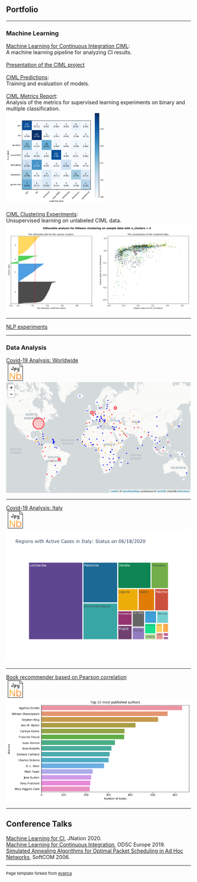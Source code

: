 ## Portfolio

---

### Machine Learning

[Machine Learning for Continuous Integration CIML](https://github.com/kwulffert/ciml_experiments/blob/master/README.md): <br>A machine learning pipeline for analyzing CI results. 
<br><br>[Presentation of the CIML project ](/pdf/ciml.pdf)<!--a href="/pdf/ciml.pdf">
  <img src="images/icon-pdf4.svg?raw=true" style="height:.8em"/>
</a---> 
<br><br>[CIML Predictions](https://github.com/kwulffert/ciml_experiments/blob/master/prediction.ipynb): <br>Training and evaluation of models.
<br><br>[CIML Metrics Report](https://nbviewer.jupyter.org/github/kwulffert/ciml_experiments/blob/master/Metrics%20report.ipynb): <br>Analysis of the metrics for supervised learning experiments on binary and multiple classification.
<br><a href="https://nbviewer.jupyter.org/github/kwulffert/ciml_experiments/blob/master/Metrics%20report.ipynb">
  <img src="images/matrix.png?raw=true" height="250"/>
</a>
<br><br>[CIML Clustering Experiments](https://nbviewer.jupyter.org/github/kwulffert/ciml_experiments/blob/master/Clustering%20CIML.ipynb): <br>Unsupervised learning on unlabeled CIML data.
<br><a href="https://nbviewer.jupyter.org/github/kwulffert/ciml_experiments/blob/master/Clustering%20CIML.ipynb">
  <img src="images/cluster.png?raw=true"/>
</a>
<!--[CIML Interpretability](https://nbviewer.jupyter.org/github/kwulffert/ciml_experiments/blob/master/interpretability.ipynb)--->
<!--[CIML Experiments](https://nbviewer.jupyter.org/github/kwulffert/ciml_experiments/blob/master/CIML.ipynb)--->

---

[NLP experiments](https://nbviewer.jupyter.org/github/kwulffert/NLP_Projects/blob/master/Alices_Adventures_In_Wonderland.ipynb)

---

### Data Analysis 

[Covid-19 Analysis: Worldwide](covid-19_analysis.html) 
<br><a href="https://nbviewer.jupyter.org/github/kwulffert/covid-19-analysis/blob/master/covid-19_analysis.ipynb">
  <img src="images/jnb_3.svg?raw=true"/>
</a>
<br><a href="covid-19_analysis.html">
  <img src="images/map.png?raw=true"/>
</a>
 
---

[Covid-19 Analysis: Italy](covid19_italy.html) 
<br><a href="https://nbviewer.jupyter.org/github/kwulffert/covid-19-analysis/blob/master/covid19_italy.ipynb">
  <img src="images/jnb_3.svg?raw=true"/>
</a>
<br><a href="covid19_italy.html">
  <img src="images/Italy_reg.png?raw=true"/>
</a>

---

[Book recommender based on Pearson correlation](https://github.com/kwulffert/book-recommerder/blob/master/book-recommender.ipynb) 
<br><a href="https://github.com/kwulffert/book-recommerder/blob/master/book-recommender.ipynb">
  <img src="images/jnb_3.svg?raw=true"/>
</a>
<br><a href="https://github.com/kwulffert/book-recommerder/blob/master/book-recommender.ipynb">
  <img src="images/books.png?raw=true"/>
</a>

---

## Conference Talks

[Machine Learning for CI](https://youtu.be/UQ7TGDBwdG8), JNation 2020.
<br>[Machine Learning for Continuous Integration](https://www.dropbox.com/sh/8pul23zevii3k25/AAD5ITWfOgLZPKagXiVW9jrga/avise%204%206.mov?dl=0), ODSC Europe 2019.
<br>[Simulated Annealing Algorithms for Optimal Packet Scheduling in Ad Hoc Networks](https://ieeexplore.ieee.org/document/4129890), SoftCOM 2006.


---
<p style="font-size:11px">Page template forked from <a href="https://github.com/evanca/quick-portfolio">evanca</a></p>
<!-- Remove above link if you don't want to attibute -->
